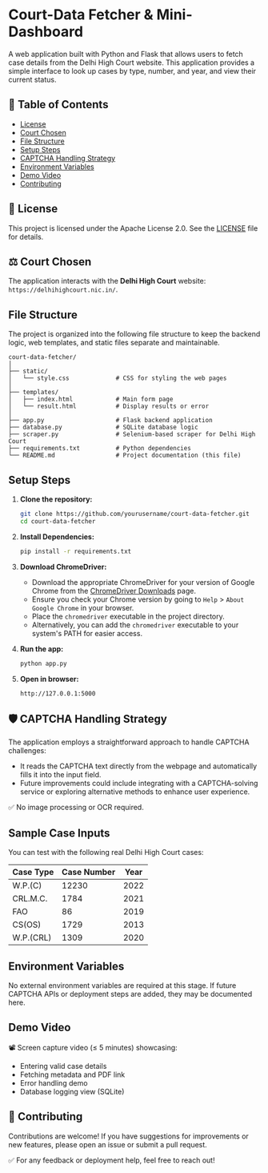 # Court-Data Fetcher & Mini-Dashboard

A web application built with Python and Flask that allows users to fetch case details from the Delhi High Court website. This application provides a simple interface to look up cases by type, number, and year, and view their current status.

## 📂 Table of Contents

- [License](#license)
- [Court Chosen](#court-chosen)
- [File Structure](#file-structure)
- [Setup Steps](#setup-steps)
- [CAPTCHA Handling Strategy](#captcha-handling-strategy)
- [Environment Variables](#environment-variables)
- [Demo Video](#demo-video)
- [Contributing](#contributing)

## 📜 License

This project is licensed under the Apache License 2.0. See the [LICENSE](LICENSE) file for details.

## ⚖️ Court Chosen

The application interacts with the **Delhi High Court** website: `https://delhihighcourt.nic.in/`.


## File Structure

The project is organized into the following file structure to keep the backend logic, web templates, and static files separate and maintainable.

```
court-data-fetcher/
│                   
├── static/
│   └── style.css             # CSS for styling the web pages
│
├── templates/
│   ├── index.html            # Main form page
│   └── result.html           # Display results or error
│
├── app.py                    # Flask backend application
├── database.py               # SQLite database logic
├── scraper.py                # Selenium-based scraper for Delhi High Court
├── requirements.txt          # Python dependencies
└── README.md                 # Project documentation (this file)
```


## Setup Steps

1. **Clone the repository:**
   ```bash
   git clone https://github.com/yourusername/court-data-fetcher.git
   cd court-data-fetcher
   ```

2. **Install Dependencies:**
   ```bash
   pip install -r requirements.txt
   ```
3. **Download ChromeDriver:**
   - Download the appropriate ChromeDriver for your version of Google Chrome from the [ChromeDriver Downloads](https://chromedriver.chromium.org/downloads) page.
   - Ensure you check your Chrome version by going to `Help` > `About Google Chrome` in your browser.
   - Place the `chromedriver` executable in the project directory.
   - Alternatively, you can add the `chromedriver` executable to your system's PATH for easier access.

4. **Run the app:**
   ```bash
   python app.py
   ```

5. **Open in browser:**
   ```
   http://127.0.0.1:5000
   ```

## 🛡️ CAPTCHA Handling Strategy

The application employs a straightforward approach to handle CAPTCHA challenges:

- It reads the CAPTCHA text directly from the webpage and automatically fills it into the input field.
- Future improvements could include integrating with a CAPTCHA-solving service or exploring alternative methods to enhance user experience.

✅ No image processing or OCR required.

## Sample Case Inputs

You can test with the following real Delhi High Court cases:

| Case Type  | Case Number | Year  |
|------------|-------------|-------|
| W.P.(C)    | 12230       | 2022  |
| CRL.M.C.   | 1784        | 2021  |
| FAO        | 86          | 2019  |
| CS(OS)     | 1729        | 2013  |
| W.P.(CRL)  | 1309        | 2020  |

## Environment Variables

No external environment variables are required at this stage. If future CAPTCHA APIs or deployment steps are added, they may be documented here.

## Demo Video

📽️ Screen capture video (≤ 5 minutes) showcasing:

- Entering valid case details
- Fetching metadata and PDF link
- Error handling demo
- Database logging view (SQLite)

## 🤝 Contributing

Contributions are welcome! If you have suggestions for improvements or new features, please open an issue or submit a pull request.

✅ For any feedback or deployment help, feel free to reach out!
